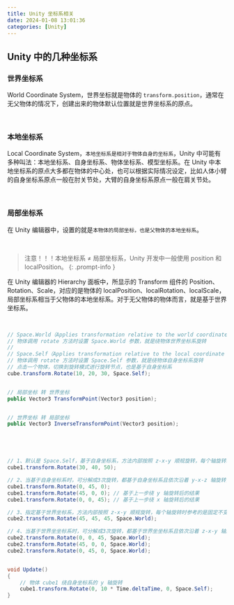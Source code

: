```yaml
---
title: Unity 坐标系相关
date: 2024-01-08 13:01:36
categories: [Unity]
---
```


## Unity 中的几种坐标系

### 世界坐标系

World Coordinate System，世界坐标就是物体的 `transform.position`，通常在无父物体的情况下，创建出来的物体默认位置就是世界坐标系的原点。

<br>

### 本地坐标系

Local Coordinate System，`本地坐标系是相对于物体自身的坐标系`，Unity 中可能有多种叫法：本地坐标系、自身坐标系、物体坐标系、模型坐标系。在 Unity 中本地坐标系的原点大多都在物体的中心处，也可以根据实际情况设定，比如人体小臂的自身坐标系原点一般在肘关节处，大臂的自身坐标系原点一般在肩关节处。

<br>

### 局部坐标系
在 Unity 编辑器中，设置的就是`本物体的局部坐标，也是父物体的本地坐标系`。

<br>

>  注意！！！本地坐标系 ≠ 局部坐标系，Unity 开发中一般使用 position 和 localPosition。
{: .prompt-info }


在 Unity 编辑器的 Hierarchy 面板中，所显示的 Transform 组件的 Position、Rotation、Scale，对应的是物体的 localPosition、localRotation、localScale，局部坐标系相当于父物体的本地坐标系。对于无父物体的物体而言，就是基于世界坐标系。

<br>

``` c#
// Space.World（Applies transformation relative to the world coordinate system.）
// 物体调用 rotate 方法时设置 Space.World 参数，就是绕物体世界坐标系旋转
//
// Space.Self（Applies transformation relative to the local coordinate system.）
// 物体调用 rotate 方法时设置 Space.Self 参数，就是绕物体自身坐标系旋转
// 点击一个物体，切换到旋转模式进行旋转节点，也是基于自身坐标系
cube.transform.Rotate(10, 20, 30, Space.Self);


// 局部坐标 转 世界坐标
public Vector3 TransformPoint(Vector3 position);


// 世界坐标 转 局部坐标
public Vector3 InverseTransformPoint(Vector3 position);





// 1、默认是 Space.Self，基于自身坐标系，方法内部按照 z-x-y 顺规旋转，每个轴旋转时参考的都是调用 Rotate 方法那一时刻的自身坐标系
cube1.transform.Rotate(30, 40, 50);

// 2、当基于自身坐标系时，可分解成3次旋转，都基于自身坐标系且依次沿着 y-x-z 轴旋转，结果和第 1 一样
cube1.transform.Rotate(0, 45, 0);
cube1.transform.Rotate(45, 0, 0); // 基于上一步绕 y 轴旋转后的结果
cube1.transform.Rotate(0, 0, 45); // 基于上一步绕 x 轴旋转后的结果

// 3、指定基于世界坐标系，方法内部按照 z-x-y 顺规旋转，每个轴旋转时参考的是固定不变的世界坐标系
cube2.transform.Rotate(45, 45, 45, Space.World);

// 4、当基于世界坐坐标系时，可分解成3次旋转，都基于世界坐坐标系且依次沿着 z-x-y 轴旋转，结果和第 3 一样
cube2.transform.Rotate(0, 0, 45, Space.World);
cube2.transform.Rotate(45, 0, 0, Space.World);
cube2.transform.Rotate(0, 45, 0, Space.World);


void Update()
{
    // 物体 cube1 绕自身坐标系的 y 轴旋转
    cube1.transform.Rotate(0, 10 * Time.deltaTime, 0, Space.Self);
}

```
